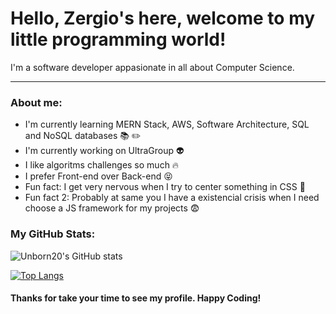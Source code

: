 # Hello, Zergio's here, welcome to my little programming world!

I'm a software developer appasionate in all about Computer Science.

---

### About me:

- I'm currently learning MERN Stack, AWS, Software Architecture, SQL and NoSQL databases :books: :pencil2:
- I'm currently working on UltraGroup 👽
- I like algoritms challenges so much :fire:
- I prefer Front-end over Back-end :stuck_out_tongue_closed_eyes:
- Fun fact: I get very nervous when I try to center something in CSS :grimacing:
- Fun fact 2: Probably at same you I have a existencial crisis when I need choose a JS framework for my projects :fearful:

### My GitHub Stats:
![Unborn20's GitHub stats](https://github-readme-stats.vercel.app/api?username=Unborn20&theme=blueberry&show_icons=true)

[![Top Langs](https://github-readme-stats.vercel.app/api/top-langs/?username=Unborn20&layout=compact&theme=blueberry)](https://github.com/Unborn20/github-readme-stats)

#### Thanks for take your time to see my profile. Happy Coding!
